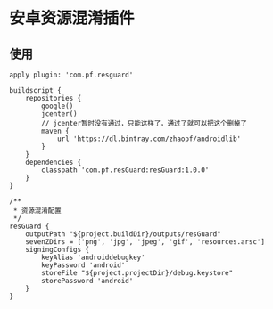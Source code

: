 # 安卓资源混淆插件

## 使用

    apply plugin: 'com.pf.resguard'

    buildscript {
        repositories {
            google()
            jcenter()
            // jcenter暂时没有通过，只能这样了，通过了就可以把这个删掉了
            maven {
                url 'https://dl.bintray.com/zhaopf/androidlib'
            }
        }
        dependencies {
            classpath 'com.pf.resGuard:resGuard:1.0.0'
        }
    }

    /**
     * 资源混淆配置
     */
    resGuard {
        outputPath "${project.buildDir}/outputs/resGuard"
        sevenZDirs = ['png', 'jpg', 'jpeg', 'gif', 'resources.arsc']
        signingConfigs {
            keyAlias 'androiddebugkey'
            keyPassword 'android'
            storeFile "${project.projectDir}/debug.keystore"
            storePassword 'android'
        }
    }